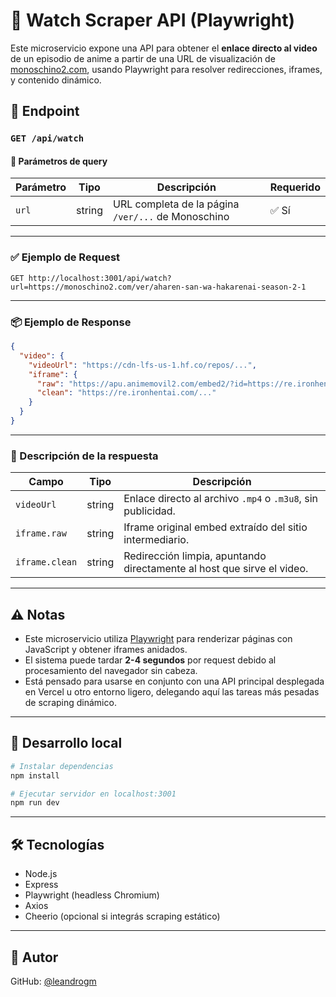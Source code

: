 
# 🎥 Watch Scraper API (Playwright)

Este microservicio expone una API para obtener el **enlace directo al video** de un episodio de anime a partir de una URL de visualización de [monoschino2.com](https://monoschino2.com/), usando Playwright para resolver redirecciones, iframes, y contenido dinámico.

## 🚀 Endpoint

### `GET /api/watch`

#### 📌 Parámetros de query

| Parámetro | Tipo   | Descripción                                  | Requerido |
|-----------|--------|----------------------------------------------|-----------|
| `url`     | string | URL completa de la página `/ver/...` de Monoschino | ✅ Sí      |

---

### ✅ Ejemplo de Request

```
GET http://localhost:3001/api/watch?url=https://monoschino2.com/ver/aharen-san-wa-hakarenai-season-2-1
```

---

### 📦 Ejemplo de Response

```json
{
  "video": {
    "videoUrl": "https://cdn-lfs-us-1.hf.co/repos/...",
    "iframe": {
      "raw": "https://apu.animemovil2.com/embed2/?id=https://re.ironhentai.com/...",
      "clean": "https://re.ironhentai.com/..."
    }
  }
}
```

---

### 📄 Descripción de la respuesta

| Campo                 | Tipo   | Descripción                                                                 |
|----------------------|--------|-----------------------------------------------------------------------------|
| `videoUrl`           | string | Enlace directo al archivo `.mp4` o `.m3u8`, sin publicidad.                 |
| `iframe.raw`         | string | Iframe original embed extraído del sitio intermediario.                    |
| `iframe.clean`       | string | Redirección limpia, apuntando directamente al host que sirve el video.     |

---

## ⚠️ Notas

- Este microservicio utiliza [Playwright](https://playwright.dev/) para renderizar páginas con JavaScript y obtener iframes anidados.
- El sistema puede tardar **2-4 segundos** por request debido al procesamiento del navegador sin cabeza.
- Está pensado para usarse en conjunto con una API principal desplegada en Vercel u otro entorno ligero, delegando aquí las tareas más pesadas de scraping dinámico.

---

## 🧪 Desarrollo local

```bash
# Instalar dependencias
npm install

# Ejecutar servidor en localhost:3001
npm run dev
```

---

## 🛠 Tecnologías

- Node.js
- Express
- Playwright (headless Chromium)
- Axios
- Cheerio (opcional si integrás scraping estático)

---

## 👤 Autor  
GitHub: [@leandrogm](https://github.com/leandrogm)
